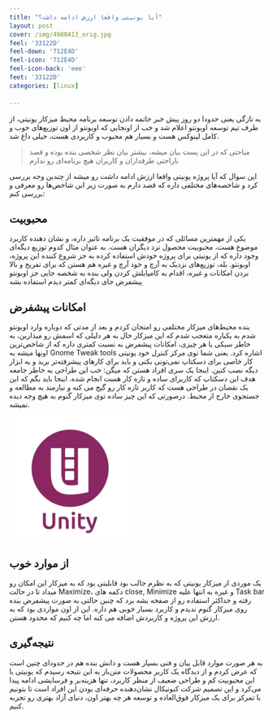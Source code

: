 ```yaml
---
title: "آیا یونیتی واقعا ارزش ادامه داشت؟"
layout: post
cover: /img/4980413_orig.jpg
feel: '33122D'
feel-down: '712E4D'
feel-icon: '712E4D'
feel-icon-back: 'eee'
feet: '33122D'
categories: [linux]

---
```


به تازگی یعنی حدودا دو روز پیش خبر خاتمه دادن توسعه برنامه محیط میزکار یونیتی، از طرف تیم توسعه اوبونتو اعلام شد و خب از اونجایی که اوبونتو از اون توزیع‌های خوب و کامل لینوکس هست و بسیار هم محبوب و کاربردی هست، خیلی داغ شد.

> مباحثی که در این پست بیان میشه، بیشتر بیان نظر شخصی بنده بوده و قصد ناراحتی طرفداران و کاربران هیچ برنامه‌ای رو ندارم

این سوال که آیا پروژه یونیتی واقعا ارزش ادامه داشت رو میشه از چندین وجه بررسی کرد و شاخصه‌های مختلفی داره که قصد دارم به صورت زیر این شاخص‌ها رو معرفی و بررسی کنم:

## محبوبیت
یکی از مهمترین مسائلی که در موفقیت یک برنامه تاثیر داره، و نشان دهنده کاربرد موضوع هست، محبوبیت محصول نزد دیگران هست. به عنوان مثال کدوم توزیع دیگه‌ای وجود داره که از یونیتی برای پروژه خودش استفاده کرده به جز شروع کننده این پروژه، اوبونتو.
بله، توزیع‌های نزدیک به آرچ و خود آرچ و غیره هم هستن که برای تفریح و بالا بردن امکانات و غیره، اقدام به کامپایلش کردن ولی بنده به شخصه جایی جز اوبونتو پیشفرض جای دیگه‌ای کمتر دیدم استفاده بشه

## امکانات پیشفرض
بنده محیط‌های میزکار مختلفی رو امتحان کردم و بعد از مدتی که دوباره وارد اوبونتو شدم به یکباره متعجب شدم که این میزکار حال به هر دلیلی که اسمش رو میذارین، به خاطر سبکی یا هر چیزی، امکانات پیشفرض به نسبت کمتری داره که از شاخص‌ترین اونها میشه به Gnome Tweak tools اشاره کرد.
یعنی شما توی مرکز کنترل خود یونیتی کار خاصی برای دسکتاپ نمی‌تونی بکنی و باید برای کارهای پیشرفته‌تر برید و یه ابزار دیگه نصب کنین. اینجا یک سری افراد هستن که میگن:‌ خب این طراحی به خاطر جامعه هدف این دسکتاپ که کاربرای ساده و تازه ‌کار هست انجام شده. اینجا باید بگم که این یک نقصان در طراحی هست که کاربر تازه کار رو گیج می کنه و نیازمند به مطالعه و جستجوی خارج از محیط. درصورتی که این چیز ساده توی میزکار گنوم به هیچ وجه دیده نمیشه.

![unity ubuntu DE icon](https://raw.githubusercontent.com/migim/migim.github.io/master/img/unity-desktop-icon.png)

## از موارد خوب
یک موردی از میزکار یونیتی که به نظرم جالب بود قابلیتی بود که به میزکار این امکان رو میداد تا در حالت Maximize، دکمه های close, Minimize و غیره به انتها علیه Task bar رفته و حداکثر استفاده رو از صفحه بشه برد که چنین حالتی به صورت پیشفرض بنده روی میزکار گنوم ندیدم و کاربرد بسیار خوبی هم داره.
این از اون مواردی بود که به ارزش این پروژه و کاربردش اضافه می کنه اما چه کنیم که محدود هستن.

## نتیجه‌گیری
به هر صورت موارد قابل بیان و فنی بسیار هست و دانش بنده هم در حدودای چنین است که عرض کردم  و از دیدگاه یک کاربر محصولات متن‌باز به این نتیجه رسیدم که یونیتی با این محبوبیت کم و طراحی ضعیف از منظر کاربرد، تنها هزینه‌بر و فرسایشی ادامه پیدا می‌کرد و این تصمیم شرکت کنونیکال نشان‌دهنده حرفه‌ای بودن این افراد است تا بتونیم با تمرکز برای یک میزکار فوق‌العاده و توسعه هر چه بهتر اون، دنیای آزاد بهتری رو تجربه کنیم.
